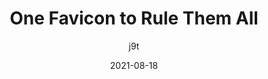 ---
author: j9t
date: 2021-08-18
tags:
  - html
  - images
  - favicons
target_url: https://meiert.com/en/blog/one-favicon/
title: One Favicon to Rule Them All
---